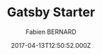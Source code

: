 ---
title: Gatsby Starter
github: https://github.com/fabien0102/gatsby-starter
demo: https://fabien0102-gatsby-starter.netlify.app/
author: Fabien BERNARD
ssg:
  - Gatsby
cms:
  - Markdown
date: 2017-04-13T12:50:52.000Z
description: Gatsby 2.0 starter with typescript and many cools dev tools
draft: true
publish_date: '2017-04-13T12:50:52Z'
update_date: '2022-02-28T08:54:57Z'
github_star: 387
github_fork: 107
---